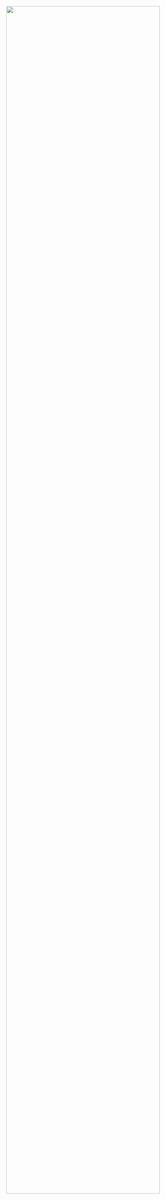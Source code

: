 <img src="https://user-images.githubusercontent.com/45147475/85441753-20e8b700-b598-11ea-851f-f4e1f320804a.PNG" width="90%"></img> 
